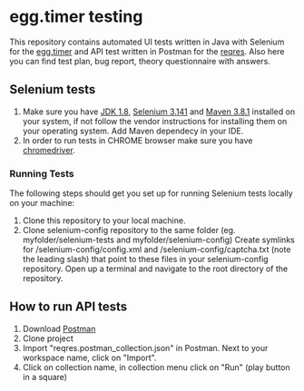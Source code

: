 # egg.timer testing

This repository contains automated UI tests written in Java with Selenium for the [egg.timer](https://e.ggtimer.com/) and API test written in Postman for the [reqres](https://reqres.in/). Also here you can find test plan, bug report, theory questionnaire with answers.

## Selenium tests
1. Make sure you have [JDK 1.8](https://www.oracle.com/java/technologies/javase/javase8-archive-downloads.html), [Selenium 3.141](https://www.selenium.dev/downloads/) and [Maven 3.8.1](https://maven.apache.org/) installed on your system, if not follow the vendor instructions for installing them on your operating system. Add Maven dependecy in your IDE.
2. In order to run tests in CHROME browser make sure you have [chromedriver](https://chromedriver.chromium.org/).

### Running Tests
The following steps should get you set up for running Selenium tests locally on your machine:

1. Clone this repository to your local machine.
2. Clone selenium-config repository to the same folder (eg. myfolder/selenium-tests and myfolder/selenium-config)
Create symlinks for /selenium-config/config.xml and /selenium-config/captcha.txt (note the leading slash) that point to these files in your selenium-config repository.
Open up a terminal and navigate to the root directory of the repository.





## How to run API tests

1. Download [Postman](https://www.postman.com/downloads/)
2. Clone project
3. Import "reqres.postman_collection.json" in Postman. Next to your workspace name, click on "Import".
4. Click on collection name, in collection menu click on "Run" (play button in a square)

